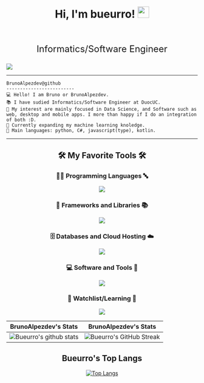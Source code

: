 <h1 align="center">
Hi, I'm bueurro!
  <img src="https://media.giphy.com/media/hvRJCLFzcasrR4ia7z/giphy.gif" width="30"></h1>
<br/>

<!-- Typing SVG by DenverCoder1 - https://github.com/DenverCoder1/readme-typing-svg -->
<p align="center" style="font-size: 24px;">
  <a>Informatics/Software Engineer</a>
</p>

<img src="https://media1.tenor.com/m/ZQxFE3_yJ2YAAAAC/future-thinking.gif"></img>
<hr>

```
BrunoAlpezdev@github
-------------------------
💻 Hello! I am Bruno or BrunoAlpezdev.
📚 I have sudied Informatics/Software Engineer at DuocUC.
📝 My interest are mainly focused in Data Science, and Software such as web, desktop and mobile apps. I more than happy if I do an integration of both :D.
📝 Currently expanding my machine learning knoledge.
🌟 Main languages: python, C#, javascript(type), kotlin.
```
<hr>

<section align="center">
  
  ## 🛠️ My Favorite Tools 🛠️

  
  
  ### 👨‍💻 Programming Languages 🔤
  
  <p align="center">
    <a href="https://skillicons.dev">
      <img src="https://skillicons.dev/icons?i=py,cs,js,ts,kotlin,html,css" />
    </a>
  </p>
  
  ### 🧰 Frameworks and Libraries 📚
  
  <p align="center">
    <a href="https://skillicons.dev">
      <img src="https://skillicons.dev/icons?i=sklearn,dotnet,django,angular" />
    </a>
  </p>
  
  ### 🗄️ Databases and Cloud Hosting ☁️
  
  <p align="center">
    <a href="https://skillicons.dev">
      <img src="https://skillicons.dev/icons?i=sqlite,firebase,gcp" />
    </a>
  </p>
  
  ### 💻 Software and Tools 🧰
  
  <p align="center">
    <a href="https://skillicons.dev">
      <img src="https://skillicons.dev/icons?i=windows,vscode,visualstudio,androidstudio,git"/>
    </a>
  </p>
  
  ### 🧠 Watchlist/Learning 👀
  
  <p align="center">
    <a href="https://skillicons.dev">
      <img src="https://skillicons.dev/icons?i=supabase,astro,vercel,tailwind,react,nextjs,vite,vitest"/>
    </a>
  </p>

  
  |                                                                     BrunoAlpezdev's Stats                                                                     |                                                                     BrunoAlpezdev's Stats                                                                     |
|:------------------------------------------------------------------------------------------------------------------------------------------------------:|:------------------------------------------------------------------------------------------------------------------------------------------------------:|
| ![Bueurro's github stats](https://github-readme-stats.vercel.app/api?username=BrunoAlpezdev&show_icons=true&theme=algolia)              | ![Bueurro's GitHub Streak](https://github-readme-streak-stats.herokuapp.com/?user=BrunoAlpezdev&theme=algolia)                    |  

## Bueurro's Top Langs

<p align="center">
  <a href="https://github-readme-stats.vercel.app/api/top-langs/?username=BrunoAlpezdev&langs_count=8&theme=algolia&layout=compact">
    <img src="https://github-readme-stats.vercel.app/api/top-langs/?username=BrunoAlpezdev&langs_count=8&theme=algolia&layout=compact" alt="Top Langs"/>
  </a>
</p>

